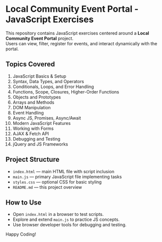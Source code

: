 # Local Community Event Portal - JavaScript Exercises

This repository contains JavaScript exercises centered around a **Local Community Event Portal** project.  
Users can view, filter, register for events, and interact dynamically with the portal.

## Topics Covered

1. JavaScript Basics & Setup  
2. Syntax, Data Types, and Operators  
3. Conditionals, Loops, and Error Handling  
4. Functions, Scope, Closures, Higher-Order Functions  
5. Objects and Prototypes  
6. Arrays and Methods  
7. DOM Manipulation  
8. Event Handling  
9. Async JS, Promises, Async/Await  
10. Modern JavaScript Features  
11. Working with Forms  
12. AJAX & Fetch API  
13. Debugging and Testing  
14. jQuery and JS Frameworks

## Project Structure

- `index.html` — main HTML file with script inclusion  
- `main.js` — primary JavaScript file implementing tasks  
- `styles.css` — optional CSS for basic styling  
- `README.md` — this project overview

## How to Use

- Open `index.html` in a browser to test scripts.  
- Explore and extend `main.js` to practice JS concepts.  
- Use browser developer tools for debugging and testing.

Happy Coding!
